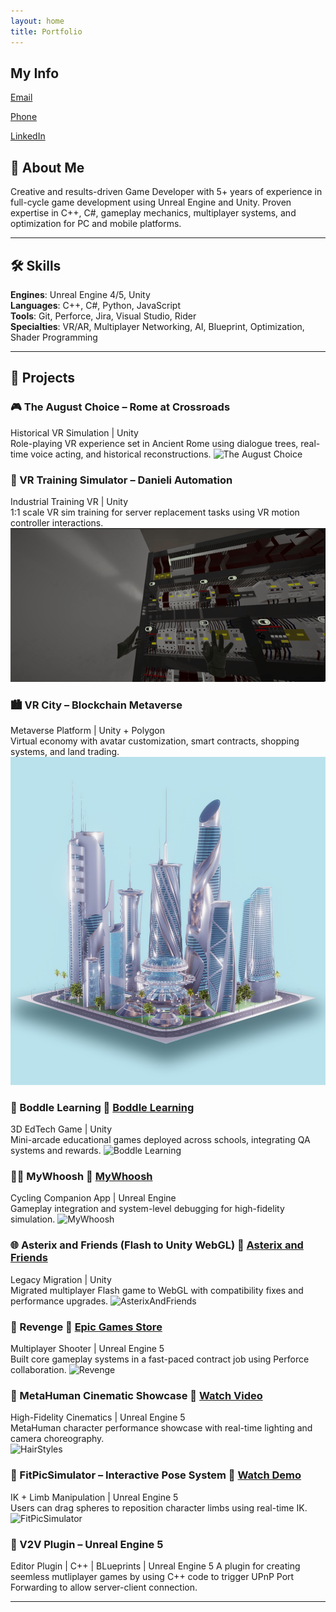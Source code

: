 ```yaml
---
layout: home
title: Portfolio
---
```


<link rel="stylesheet" href="style.css">

## My Info

[Email](abbas23hussain@gmail.com)

[Phone](+92-320-4056841)

[LinkedIn](linkedin.com/in/abbas23hussain)


## 👋 About Me

Creative and results-driven Game Developer with 5+ years of experience in full-cycle game development using Unreal Engine and Unity. Proven expertise in C++, C#, gameplay mechanics, multiplayer systems, and optimization for PC and mobile platforms.

---

## 🛠️ Skills

**Engines**: Unreal Engine 4/5, Unity  
**Languages**: C++, C#, Python, JavaScript  
**Tools**: Git, Perforce, Jira, Visual Studio, Rider  
**Specialties**: VR/AR, Multiplayer Networking, AI, Blueprint, Optimization, Shader Programming

---

## 🚀 Projects

### 🎮 The August Choice – Rome at Crossroads
Historical VR Simulation | Unity  
Role-playing VR experience set in Ancient Rome using dialogue trees, real-time voice acting, and historical reconstructions.
![The August Choice](/assets/Media/TheAugustChoice.gif)

### 🧰 VR Training Simulator – Danieli Automation
Industrial Training VR | Unity  
1:1 scale VR sim training for server replacement tasks using VR motion controller interactions.
![VR Training Simulator](/assets/Media/VrTrainingSimulator.gif)

### 🏙️ VR City – Blockchain Metaverse
Metaverse Platform | Unity + Polygon  
Virtual economy with avatar customization, smart contracts, shopping systems, and land trading.
![VR City](/assets/Media/VRCity.jpg)

### 🧠 Boddle Learning 🔗 [Boddle Learning](http://boddlelearning.com/)
3D EdTech Game | Unity  
Mini-arcade educational games deployed across schools, integrating QA systems and rewards.
![Boddle Learning](/assets/Media/Boddle.gif)

### 🚴‍♂️ MyWhoosh 🔗 [MyWhoosh](https://www.mywhoosh.com/)
Cycling Companion App | Unreal Engine  
Gameplay integration and system-level debugging for high-fidelity simulation.
![MyWhoosh](/assets/Media/MyWhoosh.gif)

### 🌐 Asterix and Friends (Flash to Unity WebGL) 🔗 [Asterix and Friends](https://www.asterix-friends.com/en/)
Legacy Migration | Unity  
Migrated multiplayer Flash game to WebGL with compatibility fixes and performance upgrades.
![AsterixAndFriends](/assets/Media/AsterixAndFriends.gif)

### 🔫 Revenge 🔗 [Epic Games Store](https://store.epicgames.com/en-US/p/r3v3nge1-0be179)
Multiplayer Shooter | Unreal Engine 5  
Built core gameplay systems in a fast-paced contract job using Perforce collaboration.
![Revenge](/assets/Media/Revenge.gif)

### 👤 MetaHuman Cinematic Showcase 🎥 [Watch Video](https://drive.google.com/file/d/1k8MKkLuEZunJr1Idh5f35ZTSPzp553w0/view?usp=drive_link)
High-Fidelity Cinematics | Unreal Engine 5  
MetaHuman character performance showcase with real-time lighting and camera choreography.  
![HairStyles](/assets/Media/HairStyles.gif)

### 🤸 FitPicSimulator – Interactive Pose System 🎥 [Watch Demo](https://drive.google.com/file/d/1Zpe2hUyf8n0RjB88MRFxeLbFWt3mpUlT/view?usp=sharing)
IK + Limb Manipulation | Unreal Engine 5  
Users can drag spheres to reposition character limbs using real-time IK.  
![FitPicSimulator](/assets/Media/FitPicSimulator.gif)

### 🔌 V2V Plugin – Unreal Engine 5
Editor Plugin | C++ | BLueprints | Unreal Engine 5 
A plugin for creating seemless mutliplayer games by using C++ code to trigger UPnP Port Forwarding to allow server-client connection.

---
